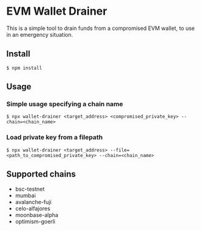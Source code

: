 # EVM Wallet Drainer

This is a simple tool to drain funds from a compromised EVM wallet, to use in an emergency situation.

## Install

```
$ npm install
```

## Usage

### Simple usage specifying a chain name

```
$ npx wallet-drainer <target_address> <compromised_private_key> --chain=<chain_name>
```

### Load private key from a filepath

```
$ npx wallet-drainer <target_address> --file=<path_to_compromised_private_key> --chain=<chain_name>
```

## Supported chains

- bsc-testnet
- mumbai
- avalanche-fuji
- celo-alfajores
- moonbase-alpha
- optimism-goerli
